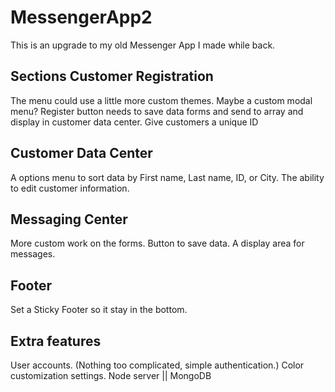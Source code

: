 # MessengerApp2
This is an upgrade to my old Messenger App I made while back.


Sections 
Customer Registration
------------------------------------------------
The menu could use a little more custom themes. Maybe a custom modal menu?
Register button needs to save data forms and send to array and display in customer data center.
Give customers a unique ID


Customer Data Center
------------------------------------------------
A options menu to sort data by 
First name, Last name, ID, or City.
The ability to edit customer information.


Messaging Center
------------------------------------------------
More custom work on the forms. 
Button to save data.
A display area for messages.


Footer
------------------------------------------------
Set a Sticky Footer so it stay in the bottom.



Extra features
------------------------------------------------
User accounts. (Nothing too complicated, simple authentication.)
Color customization settings.
Node server || MongoDB















